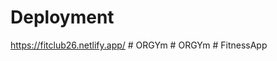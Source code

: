 # Deployment

 https://fitclub26.netlify.app/
#   O R G Y m  
 #   O R G Y m  
 #   F i t n e s s A p p  
 